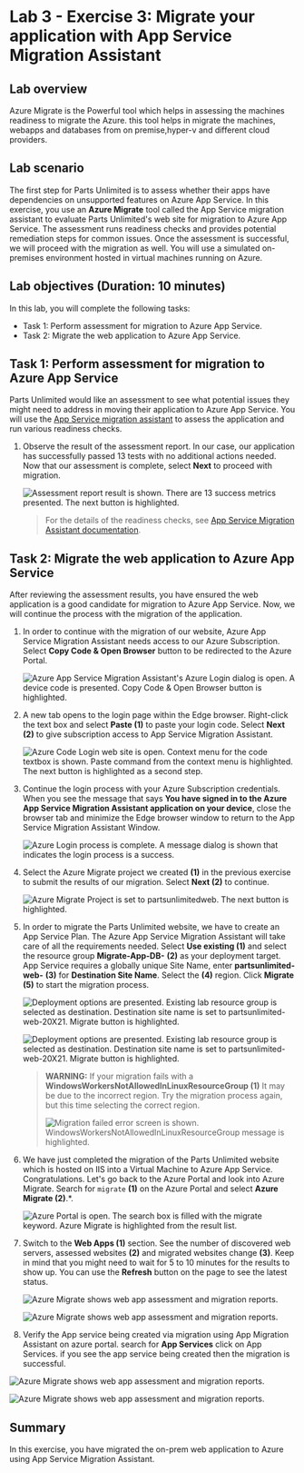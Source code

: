 # Lab 3 - Exercise 3: Migrate your application with App Service Migration Assistant

## Lab overview

Azure Migrate is the Powerful tool which helps in assessing the machines readiness to migrate the Azure. this tool helps in migrate the machines, webapps and databases from on premise,hyper-v and different cloud providers.

## Lab scenario

The first step for Parts Unlimited is to assess whether their apps have dependencies on unsupported features on Azure App Service. In this exercise, you use an **Azure Migrate** tool called the App Service migration assistant to evaluate Parts Unlimited's web site for migration to Azure App Service. The assessment runs readiness checks and provides potential remediation steps for common issues. Once the assessment is successful, we will proceed with the migration as well. You will use a simulated on-premises environment hosted in virtual machines running on Azure.

## Lab objectives (Duration: 10 minutes)

In this lab, you will complete the following tasks:
+ Task 1: Perform assessment for migration to Azure App Service.
+ Task 2: Migrate the web application to Azure App Service.

## Task 1: Perform assessment for migration to Azure App Service

Parts Unlimited would like an assessment to see what potential issues they might need to address in moving their application to Azure App Service. You will use the [App Service migration assistant](https://appmigration.microsoft.com/) to assess the application and run various readiness checks.

1. Observe the result of the assessment report. In our case, our application has successfully passed 13 tests with no additional actions needed. Now that our assessment is complete, select **Next** to proceed with migration.

   ![Assessment report result is shown. There are 13 success metrics presented. The next button is highlighted.](Images/assessment_done_will_cehck_afterwards.png "Assessment Report")

   > For the details of the readiness checks, see [App Service Migration Assistant documentation](https://github.com/Azure/App-Service-Migration-Assistant/wiki/Readiness-Checks).

## Task 2: Migrate the web application to Azure App Service

After reviewing the assessment results, you have ensured the web application is a good candidate for migration to Azure App Service. Now, we will continue the process with the migration of the application.

1. In order to continue with the migration of our website, Azure App Service Migration Assistant needs access to our Azure Subscription. Select **Copy Code & Open Browser** button to be redirected to the Azure Portal.

   ![Azure App Service Migration Assistant's Azure Login dialog is open. A device code is presented. Copy Code & Open Browser button is highlighted.](Images/updated31.png "Azure Login")

1. A new tab opens to the login page within the Edge browser. Right-click the text box and select **Paste (1)** to paste your login code. Select **Next (2)** to give subscription access to App Service Migration Assistant.

    ![Azure Code Login web site is open. Context menu for the code textbox is shown. Paste command from the context menu is highlighted. The next button is highlighted as a second step. ](Images/updated32.png "Enter Authentication Code")

1. Continue the login process with your Azure Subscription credentials. When you see the message that says **You have signed in to the Azure App Service Migration Assistant application on your device**, close the browser tab and minimize the Edge browser window to return to the App Service Migration Assistant Window.

    ![Azure Login process is complete. A message dialog is shown that indicates the login process is a success.](Images/updated33.png "App Service Migration Assistant authentication approval")

1. Select the Azure Migrate project we created **(1)** in the previous exercise to submit the results of our migration. Select **Next (2)** to continue.

    ![Azure Migrate Project is set to partsunlimitedweb. The next button is highlighted.](Images/updated34.png "Azure Migrate Hub integration")

1. In order to migrate the Parts Unlimited website, we have to create an App Service Plan. The Azure App Service Migration Assistant will take care of all the requirements needed. Select **Use existing (1)** and select the resource group **Migrate-App-DB-<inject key="DeploymentID" enableCopy="false"/>** **(2)** as your deployment target. App Service requires a globally unique Site Name, enter **partsunlimited-web-<inject key="DeploymentID" enableCopy="false"/>** **(3)** for **Destination Site Name**. Select the **<inject key="location" style="color:red" />** **(4)** region. Click **Migrate** **(5)** to start the migration process.

    ![Deployment options are presented. Existing lab resource group is selected as destination. Destination site name is set to partsunlimited-web-20X21. Migrate button is highlighted.](Images/appservicemigration-migratev2.png "Azure App Service Migration Assistant Options")

   ![Deployment options are presented. Existing lab resource group is selected as destination. Destination site name is set to partsunlimited-web-20X21. Migrate button is highlighted.](Images/congrats_website_migratewd.png "Azure App Service Migration Assistant Options")

    > **WARNING:** If your migration fails with a **WindowsWorkersNotAllowedInLinuxResourceGroup (1)** It may be due to the incorrect region. Try the migration process again, but this time selecting the correct region.  
    >
    > ![Migration failed error screen is shown. WindowsWorkersNotAllowedInLinuxResourceGroup message is highlighted.](Images/updated35.png "Migration failed")

1. We have just completed the migration of the Parts Unlimited website which is hosted on IIS into a Virtual Machine to Azure App Service. Congratulations. Let's go back to the Azure Portal and look into Azure Migrate. Search for `migrate` **(1)** on the Azure Portal and select **Azure Migrate (2)**.*.

    ![Azure Portal is open. The search box is filled with the migrate keyword. Azure Migrate is highlighted from the result list.](Images/updated36.png "Azure Migrate on Azure Portal Search")

1. Switch to the **Web Apps (1)** section. See the number of discovered web servers, assessed websites **(2)** and migrated websites change **(3)**. Keep in mind that you might need to wait for 5 to 10 minutes for the results to show up. You can use the **Refresh** button on the page to see the latest status.

    ![Azure Migrate shows web app assessment and migration reports.](Images/Azure_portal_successful_status.png "Azure Migrate Web Apps Tools")

   ![Azure Migrate shows web app assessment and migration reports.](Images/Migrated_second_proof.png "Azure Migrate Web Apps Tools")

1. Verify the App service being created via migration using App Migration Assistant on azure portal. search for **App Services** click on App Services. if you see the app service being created then the migration is successful.

  ![Azure Migrate shows web app assessment and migration reports.](Images/Check_App_Service_Verify.png "Azure Migrate Web Apps Tools")

   ![Azure Migrate shows web app assessment and migration reports.](Images/Verified_App_Services_Portal.png "Azure Migrate Web Apps Tools")


## Summary
 
In this exercise, you have migrated the on-prem web application to Azure using App Service Migration Assistant. 

